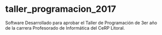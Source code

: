 # taller_programacion_2017
Software Desarrollado para aprobar el Taller de Programación de 3er año de la carrera Profesorado de Informática del CeRP Litoral.
